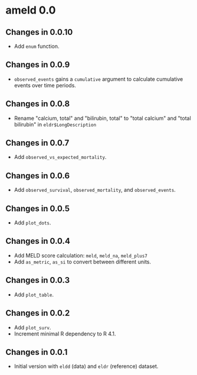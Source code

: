 # ameld 0.0

## Changes in 0.0.10

- Add `enum` function.

## Changes in 0.0.9

- `observed_events` gains a `cumulative` argument to calculate cumulative
  events over time periods.

## Changes in 0.0.8

- Rename "calcium, total" and "bilirubin, total" to
  "total calcium" and "total bilirubin" in `eldr$LongDescription`

## Changes in 0.0.7

- Add `observed_vs_expected_mortality`.

## Changes in 0.0.6

- Add `observed_survival`, `observed_mortality`, and `observed_events`.

## Changes in 0.0.5

- Add `plot_dots`.

## Changes in 0.0.4

- Add MELD score calculation: `meld`, `meld_na`, `meld_plus7`
- Add `as_metric`, `as_si` to convert between different units.

## Changes in 0.0.3

- Add `plot_table`.

## Changes in 0.0.2

- Add `plot_surv`.
- Increment minimal R dependency to R 4.1.

## Changes in 0.0.1

- Initial version with `eldd` (data) and `eldr` (reference) dataset.
